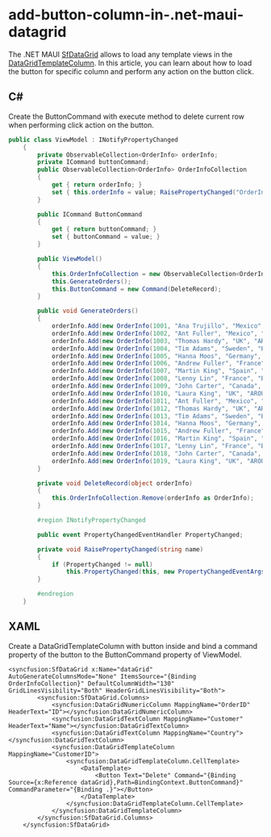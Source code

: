 # add-button-column-in-.net-maui-datagrid

The .NET MAUI [SfDataGrid](https://help.syncfusion.com/cr/maui/Syncfusion.Maui.DataGrid.SfDataGrid.html) allows to load any template views in the [DataGridTemplateColumn](https://help.syncfusion.com/cr/maui/Syncfusion.Maui.DataGrid.DataGridTemplateColumn.html). In this article, you can learn about how to load the button for specific column and perform any action on the button click.

## C#
Create the ButtonCommand with execute method to delete current row when performing click action on the button.

```C#
public class ViewModel : INotifyPropertyChanged
    {
        private ObservableCollection<OrderInfo> orderInfo;
        private ICommand buttonCommand;
        public ObservableCollection<OrderInfo> OrderInfoCollection
        {
            get { return orderInfo; }
            set { this.orderInfo = value; RaisePropertyChanged("OrderInfoCollection"); }
        }

        public ICommand ButtonCommand
        {
            get { return buttonCommand; }
            set { buttonCommand = value; }
        }

        public ViewModel()
        {
            this.OrderInfoCollection = new ObservableCollection<OrderInfo>();
            this.GenerateOrders();
            this.ButtonCommand = new Command(DeleteRecord);
        }

        public void GenerateOrders()
        {
            orderInfo.Add(new OrderInfo(1001, "Ana Trujillo", "Mexico", "ANATR"));
            orderInfo.Add(new OrderInfo(1002, "Ant Fuller", "Mexico", "ANTON"));
            orderInfo.Add(new OrderInfo(1003, "Thomas Hardy", "UK", "AROUT"));
            orderInfo.Add(new OrderInfo(1004, "Tim Adams", "Sweden", "BERGS"));
            orderInfo.Add(new OrderInfo(1005, "Hanna Moos", "Germany", "BLAUS"));
            orderInfo.Add(new OrderInfo(1006, "Andrew Fuller", "France", "BLONP"));
            orderInfo.Add(new OrderInfo(1007, "Martin King", "Spain", "BOLID"));
            orderInfo.Add(new OrderInfo(1008, "Lenny Lin", "France", "BONAP"));
            orderInfo.Add(new OrderInfo(1009, "John Carter", "Canada", "BOTTM"));
            orderInfo.Add(new OrderInfo(1010, "Laura King", "UK", "AROUT"));
            orderInfo.Add(new OrderInfo(1011, "Ant Fuller", "Mexico", "ANTON"));
            orderInfo.Add(new OrderInfo(1012, "Thomas Hardy", "UK", "AROUT"));
            orderInfo.Add(new OrderInfo(1013, "Tim Adams", "Sweden", "BERGS"));
            orderInfo.Add(new OrderInfo(1014, "Hanna Moos", "Germany", "BLAUS"));
            orderInfo.Add(new OrderInfo(1015, "Andrew Fuller", "France", "BLONP"));
            orderInfo.Add(new OrderInfo(1016, "Martin King", "Spain", "BOLID"));
            orderInfo.Add(new OrderInfo(1017, "Lenny Lin", "France", "BONAP"));
            orderInfo.Add(new OrderInfo(1018, "John Carter", "Canada", "BOTTM"));
            orderInfo.Add(new OrderInfo(1019, "Laura King", "UK", "AROUT"));
        }

        private void DeleteRecord(object orderInfo)
        {
            this.OrderInfoCollection.Remove(orderInfo as OrderInfo);
        }

        #region INotifyPropertyChanged

        public event PropertyChangedEventHandler PropertyChanged;

        private void RaisePropertyChanged(string name)
        {
            if (PropertyChanged != null)
                this.PropertyChanged(this, new PropertyChangedEventArgs(name));
        }

        #endregion
    }

```

## XAML
Create a DataGridTemplateColumn with button inside and bind a command property of the button to the ButtonCommand property of ViewModel.

```XAML
<syncfusion:SfDataGrid x:Name="dataGrid" AutoGenerateColumnsMode="None" ItemsSource="{Binding OrderInfoCollection}" DefaultColumnWidth="130" GridLinesVisibility="Both" HeaderGridLinesVisibility="Both">
        <syncfusion:SfDataGrid.Columns>
            <syncfusion:DataGridNumericColumn MappingName="OrderID" HeaderText="ID"></syncfusion:DataGridNumericColumn>
            <syncfusion:DataGridTextColumn MappingName="Customer" HeaderText="Name"></syncfusion:DataGridTextColumn>
            <syncfusion:DataGridTextColumn MappingName="Country"></syncfusion:DataGridTextColumn>
            <syncfusion:DataGridTemplateColumn MappingName="CustomerID">
                <syncfusion:DataGridTemplateColumn.CellTemplate>
                    <DataTemplate>
                        <Button Text="Delete" Command="{Binding Source={x:Reference dataGrid},Path=BindingContext.ButtonCommand}"  CommandParameter="{Binding .}"></Button>
                    </DataTemplate>
                </syncfusion:DataGridTemplateColumn.CellTemplate>
            </syncfusion:DataGridTemplateColumn>
        </syncfusion:SfDataGrid.Columns>
    </syncfusion:SfDataGrid>
```
